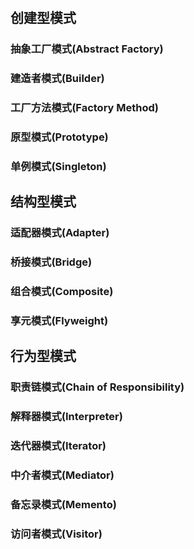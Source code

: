 #

## 创建型模式

### 抽象工厂模式(Abstract Factory)

### 建造者模式(Builder)

### 工厂方法模式(Factory Method)

### 原型模式(Prototype)

### 单例模式(Singleton)

## 结构型模式

### 适配器模式(Adapter)

### 桥接模式(Bridge)

### 组合模式(Composite)

### 享元模式(Flyweight)

## 行为型模式

### 职责链模式(Chain of Responsibility)

### 解释器模式(Interpreter)

### 迭代器模式(Iterator)

### 中介者模式(Mediator)

### 备忘录模式(Memento)

### 访问者模式(Visitor)
